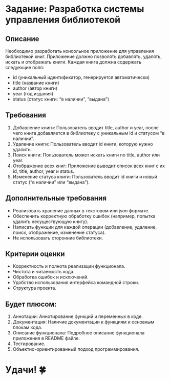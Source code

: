 # Задание: Разработка системы управления библиотекой

## Описание
Необходимо разработать консольное приложение для управления библиотекой книг. Приложение должно позволять добавлять, удалять, искать и отображать книги. Каждая книга должна содержать следующие поля:
 * id (уникальный идентификатор, генерируется автоматически)
 * title (название книги)
 * author (автор книги)
 * year (год издания)
 * status (статус книги: “в наличии”, “выдана”)

## Требования
 1. Добавление книги: Пользователь вводит title, author и year, после чего книга добавляется в библиотеку с уникальным id и статусом “в наличии”.
 2. Удаление книги: Пользователь вводит id книги, которую нужно удалить.
 3. Поиск книги: Пользователь может искать книги по title, author или year.
 4. Отображение всех книг: Приложение выводит список всех книг с их id, title, author, year и status.
 5. Изменение статуса книги: Пользователь вводит id книги и новый статус (“в наличии” или “выдана”).

## Дополнительные требования
 * Реализовать хранение данных в текстовом или json формате.
 * Обеспечить корректную обработку ошибок (например, попытка удалить несуществующую книгу).
 * Написать функции для каждой операции (добавление, удаление, поиск, отображение, изменение статуса).
 * Не использовать сторонние библиотеки.

## Критерии оценки
 * Корректность и полнота реализации функционала.
 * Чистота и читаемость кода.
 * Обработка ошибок и исключений.
 * Удобство использования интерфейса командной строки.
 * Структура проекта.

## Будет плюсом:
1. Аннотации: Аннотирование функций и переменных в коде.
2. Документация: Наличие документации к функциям и основным блокам кода.
3. Описание функционала: Подробное описание функционала приложения в README файле.
4. Тестирование.
5. Объектно-ориентированный подход программирования.

# Удачи! 🍀
